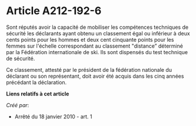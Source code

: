 # Article A212-192-6

Sont réputés avoir la capacité de mobiliser les compétences techniques de sécurité les déclarants ayant obtenu un classement
égal ou inférieur à deux cents points pour les hommes et deux cent cinquante points pour les femmes sur l'échelle
correspondant au classement "distance” déterminé par la Fédération internationale de ski. Ils sont dispensés du test
technique de sécurité.

Ce classement, attesté par le président de la fédération nationale du déclarant ou son représentant, doit avoir été acquis
dans les cinq années précédant la déclaration.

**Liens relatifs à cet article**

_Créé par_:

  - Arrêté du 18 janvier 2010 - art. 1

